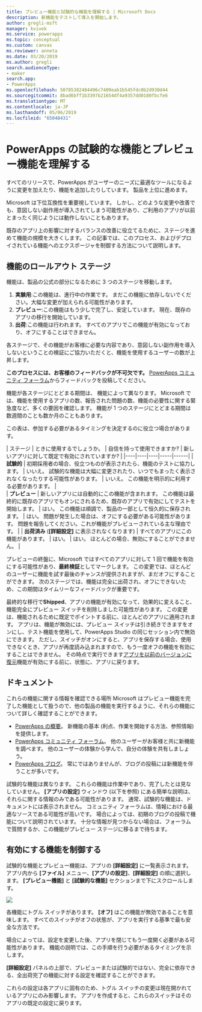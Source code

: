 ```yaml
---
title: プレビュー機能と試験的な機能を理解する | Microsoft Docs
description: 新機能をテストして導入を開始します。
author: gregli-msft
manager: kvivek
ms.service: powerapps
ms.topic: conceptual
ms.custom: canvas
ms.reviewer: anneta
ms.date: 03/20/2019
ms.author: gregli
search.audienceType:
- maker
search.app:
- PowerApps
ms.openlocfilehash: 50785382404496c7409eab1b545fdc0b2d930d44
ms.sourcegitcommit: 8bad6bff1b3397b21654df4a9357dd0180fbcfe6
ms.translationtype: MT
ms.contentlocale: ja-JP
ms.lasthandoff: 05/06/2019
ms.locfileid: "65048431"
---
```

# <a name="understand-experimental-and-preview-features-in-powerapps"></a>PowerApps の試験的な機能とプレビュー機能を理解する

すべてのリリースで、PowerApps がユーザーのニーズに最適なツールになるように変更を加えたり、機能を追加したりしています。 製品を上位に進めます。  

Microsoft は下位互換性を重要視しています。 しかし、どのような変更や改善でも、意図しない副作用が導入されてしまう可能性があり、ご利用のアプリが以前とまったく同じようには動作しないこともあります。

既存のアプリ上の影響に対するバランスの改善に役立てるために、ステージを進めて機能の規模を大きくします。 この記事では、このプロセス、およびデプロイされている機能へのエクスポージャを制御する方法について説明します。

## <a name="feature-roll-out-stages"></a>機能のロールアウト ステージ

機能は、製品の公式の部分になるために 3 つのステージを移動します。

1. **実験用**:この機能は、進行中の作業です。 まだこの機能に依存しないでください。大幅な変更が加えられる可能性があります。
1. **プレビュー**:この機能はもう少しで完了し、安定しています。 現在、既存のアプリの移行を開始しています。
1. **出荷**:この機能は行われます。 すべてのアプリでこの機能が有効になっており、オフにすることはできません。

各ステージで、その機能がお客様に必要な内容であり、意図しない副作用を導入しないということの検証にご協力いただくと、機能を使用するユーザーの数が上昇します。

**このプロセスには、お客様のフィードバックが不可欠です。**  [PowerApps コミュニティ フォーラム](https://powerusers.microsoft.com/t5/PowerApps-Community/ct-p/PowerApps1)からフィードバックを投稿してください。

機能が各ステージにとどまる期間は、 機能によって異なります。 Microsoft では、機能を使用するアプリの数、報告された問題の数、機能の必要性に関する緊急度など、多くの要因を確認します。 機能が 1 つのステージにとどまる期間は数週間のことも数か月のこともあります。

この表は、参加する必要があるタイミングを決定するのに役立つ場合があります。 

| ステージ | ときに使用するでしょうか。 | 自信を持って使用できますか? | 新しいアプリに対して既定で有効にされていますか? | 
|----|----|----|-----|------|
| **試験的** | 初期採用者の場合、役立つものが表示されたら、機能のテストに協力します。 | いいえ。  試験的な機能は大幅に変更されたり、いつでもまったく表示されなくなったりする可能性があります。 | いいえ。 この機能を明示的に利用する必要があります。  |  
| **プレビュー** | 新しいアプリには自動的にこの機能が含まれます。  この機能は最終的に既存のアプリでもオンにされるため、既存のアプリで有効にしてテストを開始します。 | はい。 この機能は順調で、製品の一部として恒久的に保存されます。  | はい。 問題が発生した場合は、オフにする必要がある可能性があります。  問題を報告してください。これが機能がプレビューされている主な理由です。 | 
| **出荷済み** (**[詳細設定]** に表示されなくなります) | すべてのアプリにこの機能があります。 | はい。 | はい。  ほとんどの場合、無効にすることができません。  |  

プレビューの終盤に、Microsoft ではすべてのアプリに対して 1 回で機能を有効にする可能性があり、**最終検証**としてマークします。  この変更では、ほとんどのユーザーに機能を試す最後のチャンスが提供されますが、まだオフにすることができます。 次のステージでは、機能は完全に出荷され、オフにできないため、この期間はタイムリーなフィードバックが重要です。

最終的な移行で**Shipped**、アプリの機能が有効になって、効果的に変えること、機能完全にプレビュー スイッチを削除しました可能性があります。 この変更は、機能されるために既定でポイントする前に、ほとんどのアプリに適用されます。 アプリは、機能が無効には、プレビュー スイッチは引き続きできますをオンにし、テスト機能を使用して、PowerApps Studio の同じセッション内で無効にできます。 ただし、スイッチがオンにすると、アプリを保存する場合、使用できなくとき、アプリが再度読み込まれますので、もう一度オフの機能を有効にすることはできません。 その時点で実行できます[アプリを以前のバージョンに復元](restore-an-app.md)機能が有効にする前に、状態に、アプリに戻ります。

## <a name="documentation"></a>ドキュメント

これらの機能に関する情報を確認できる場所  Microsoft はプレビュー機能を完了した機能として扱うので、他の製品の機能を実行するように、それらの機能について詳しく確認することができます。 
- [PowerApps の概要](https://docs.microsoft.com/powerapps/maker/canvas-apps/getting-started)。 新機能の基本 (利点、作業を開始する方法、参照情報) を提供します。
- [PowerApps コミュニティ フォーラム](https://powerusers.microsoft.com/t5/PowerApps-Community/ct-p/PowerApps1)。  他のユーザーがお客様と共に新機能を調べます。 他のユーザーの体験から学んで、自分の体験を共有しましょう。
- [PowerApps ブログ](https://powerapps.microsoft.com/blog/)。  常にではありませんが、ブログの投稿には新機能を伴うことが多いです。

試験的な機能は異なります。  これらの機能は作業中であり、完了したとは見なしていません。 **[アプリの設定]** ウィンドウ (以下を参照) にある簡単な説明は、それらに関する情報のみである可能性があります。 通常、試験的な機能は、ドキュメントには表示されません。 コミュニティ フォーラムは、情報における最適なソースである可能性が高いです。  場合によっては、初期のブログの投稿で機能について説明されています。  十分な情報が見つからない場合は、フォーラムで質問するか、この機能がプレビュー ステージに移るまで待ちます。

## <a name="controlling-which-features-are-enabled"></a>有効にする機能を制御する

試験的な機能とプレビュー機能は、アプリの **[詳細設定]** に一覧表示されます。  アプリ内から **[ファイル]** メニュー、**[アプリの設定]**、**[詳細設定]** の順に選択します。 **[プレビュー機能]** と **[試験的な機能]** セクションまで下にスクロールします。

![](media/working-with-experimental/advanced-settings.png)

各機能にトグル スイッチがあります。  **[オフ]** はこの機能が無効であることを意味します。  すべてのスイッチがオフの状態が、アプリを実行する基準で最も安全な方法です。

場合によっては、設定を変更した後、アプリを閉じてもう一度開く必要がある可能性があります。  機能の説明では、この手順を行う必要があるタイミングを示します。

**[詳細設定]** パネルの上部で、プレビューまたは試験的ではない、完全に依存できる、全出荷完了の機能に対する設定を確認することができます。 

これらの設定は各アプリに固有のため、トグル スイッチの変更は現在開かれているアプリにのみ影響します。 アプリを作成すると、これらのスイッチはそのアプリの既定の設定に戻ります。
